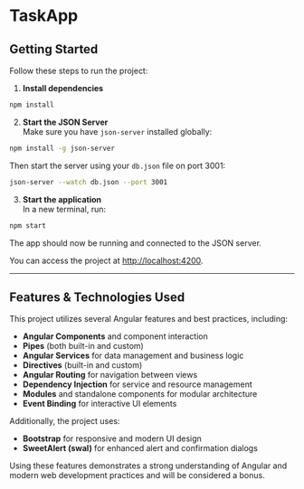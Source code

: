 # TaskApp

## Getting Started

Follow these steps to run the project:

1. **Install dependencies**

```bash
npm install
```

2. **Start the JSON Server**  
  Make sure you have `json-server` installed globally:

```bash
npm install -g json-server
```

Then start the server using your `db.json` file on port 3001:

```bash
json-server --watch db.json --port 3001
```

3. **Start the application**  
  In a new terminal, run:

```bash
npm start
```

The app should now be running and connected to the JSON server.

You can access the project at [http://localhost:4200](http://localhost:4200).

---

## Features & Technologies Used

This project utilizes several Angular features and best practices, including:

- **Angular Components** and component interaction
- **Pipes** (both built-in and custom)
- **Angular Services** for data management and business logic
- **Directives** (built-in and custom)
- **Angular Routing** for navigation between views
- **Dependency Injection** for service and resource management
- **Modules** and standalone components for modular architecture
- **Event Binding** for interactive UI elements

Additionally, the project uses:

- **Bootstrap** for responsive and modern UI design
- **SweetAlert (swal)** for enhanced alert and confirmation dialogs

Using these features demonstrates a strong understanding of Angular and modern web development practices and will be considered a bonus.
